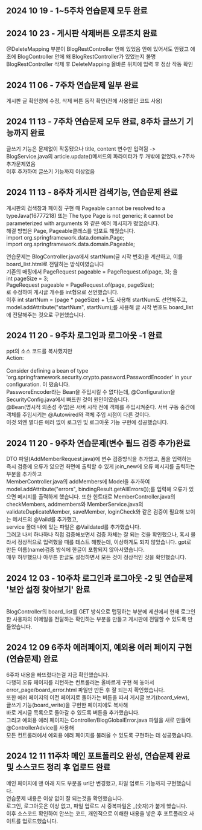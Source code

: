 2024 10 19 - 1~5주차 연습문제 모두 완료<br/>
-----------------------------------------------------

2024 10 23 - 게시판 삭제버튼 오류조치 완료<br/>
-----------------------------------------------------
@DeleteMapping 부분이 BlogRestController 안에 있었음 안에 있어서도 안됐고 애초에 BlogController 안에 왜 BlogRestController가 있었는지 불명
BlogRestController 삭제 후 DeleteMapping 올바른 위치에 입력 후 정상 작동 확인

2024 11 06 - 7주차 연습문제 일부 완료<br/>
-----------------------------------------------------
게시판 글 확인창에 수정, 삭제 버튼 동작 확인(전에 사용했던 코드 사용)

2024 11 13 - 7주차 연습문제 모두 완료, 8주차 글쓰기 기능까지 완료<br/>
-----------------------------------------------------
글쓰기 기능은 문제없이 작동됐으나 title, content 변수만 입력됨 -> BlogService.java의 article.update()메서드의 파라미터가 두 개밖에 없었다.←7주차 추가문제였음</br>
이후 추가하여 글쓰기 기능까지 이상없음

2024 11 13 - 8주차 게시판 검색기능, 연습문제 완료<br/>
-----------------------------------------------------
게시판의 검색창과 페이징 구현 때 Pageable cannot be resolved to a typeJava(16777218) 또는 The type Page is not generic; it cannot be parameterized with arguments <Board> 와 같은 에러 메시지가 떴었습니다.</br>
해결 방법은 Page, Pageable클래스를 임포트 해줬습니다.</br>
import org.springframework.data.domain.Page;</br>
import org.springframework.data.domain.Pageable;</br>

연습문제는 BlogController.java에서 startNum(글 시작 번호)을 계산하고, 이를 board_list.html로 전달하는 방식이였습니다</br>
기존의 매핑에서 PageRequest pageable = PageRequest.of(page, 3); 을</br>
int pageSize = 3;</br>
PageRequest pageable = PageRequest.of(page, pageSize);</br>로 수정하여 게시글 개수를 int형으로 선언했습니다.</br>이후 int startNum = (page * pageSize) + 1;도 사용해 startNum도 선언해주고,</br>
model.addAttribute("startNum", startNum);를 사용해 글 시작 번호도 board_list에 전달해주는 것으로 구현했습니다.</br>

2024 11 20 - 9주차 로그인과 로그아웃 -1 완료
-----------------------------------------------------
ppt의 소스 코드를 복사했지만 </br>
Action:</br>
</br>
Consider defining a bean of type 'org.springframework.security.crypto.password.PasswordEncoder' in your configuration. 이 떴습니다.</br>
PassworeEncoder라는 Bean을 주입시킬 수 없다는데, @Configuration을 SecurityConfig.java에서 빠뜨린 것이 원인이였습니다.</br>
@Bean(명시적 의존성 주입)은 서버 시작 전에 객체를 주입시켜준다. 서버 구동 중간에 객체를 주입시키는 @Autowired와 객체 주입 시점이 다른 것이다.</br>
이것 외엔 별다른 에러 없이 로그인 및 로그아웃 기능 구현에 성공했습니다.</br>

2024 11 20 - 9주차 연습문제(변수 필드 검증 추가)완료
-----------------------------------------------------
DTO 파일(AddMemberRequest.java)에 변수 검증방식을 추가했고, 폼을 입력하는 즉시 검증에 오류가 있으면 화면에 출력할 수 있게 join_new에 오류 메시지를 출력하는 부분을 추가하고</br>
MemberController.java의 addMembers에 Model을 추가하여 model.addAttribute("errors", bindingResult.getAllErrors());를 입력해 오류가 있으면 메시지를 출력하게 했습니다.
또한 힌트대로 MemberController.java의 checkMembers, addmembers와 MemberService.java의 validateDuplicateMember, saveMember, loginCheck와 같은 검증이 필요해 보이는 메서드의 @Vaild를 추가했고,</br>
service 폴더 내에 있는 파일은 @Vaildated를 추가했습니다.</br>
그러고 나서 하나하나 직접 검증해보면서 검증 자체는 잘 되는 것을 확인했으나, 혹시 몰라서 정상적으로 입력했을 때를 테스트 해봤는데, 이상하게도 되지 않았습니다. gpt로 만든 이름(name)검증 방식에 한글이 포함되지 않아서였습니다.</br>
매우 허무했으나 아무튼 한글도 설정하면서 모든 것이 정상적인 것을 확인했습니다.</br>


2024 12 03 - 10주차 로그인과 로그아웃 -2 및 연습문제 '보안 설정 찾아보기' 완료
-----------------------------------------------------
</br>
BlogController의 board_list를 GET 방식으로 맵핑하는 부분에 세션에서 현재 로그인한 사용자의 이메일을 전달하는 확인하는 부분을 만들고 게시판에 전달할 수 있도록 만들었습니다.</br>

2024 12 09 6주차 에러페이지, 예외용 에러 페이지 구현(연습문제) 완료
-----------------------------------------------------
6주차 내용을 빠뜨렸다는걸 지금 확인했습니다.</br>
다행히 오류 페이지를 리턴하는 컨트롤러는 올바르게 구현 해 놓아서 error_page/board_error.html 파일만 만든 후 잘 되는지 확인했습니다.</br>
또한 에러 페이지의 이전 페이지로 돌아가는 버튼을 따서 게시글 보기(board_view), </br>
글쓰기 기능(board_write)을 구현한 페이지에도 복사해</br>
바로 게시글 목록으로 돌아갈 수 있도록 버튼을 추가했습니다.</br>
그리고 예외용 에러 페이지는 Controller/BlogGlobalError.java 파일을 새로 만들어 @ControllerAdvice를 사용해</br>
모든 컨트롤러에서 예외용 에러 페이지를 불러올 수 있도록 구현하는 데 성공했습니다.

2024 12 11 11주차 메인 포트폴리오 완성, 연습문제 완료 및 소스코드 정리 후 업로드 완료
-----------------------------------------------------
메인 페이지에 맨 아래 지도 부분을 url만 변경했고, 파일 업로드 기능까지 구현했습니다.</br>
연습문제 내용은 이상 없이 잘 되는것을 확인했습니다.</br>
로그인, 로그아웃은 이상 없고, 파일 업로드 시 중복파일은 _(숫자)가 붙게 했습니다.</br>
이후 소스코드 확인하여 안쓰는 코드, 개인적으로 이해한 내용을 넣은 후 포트폴리오 사이트를 업로드했습니다.
